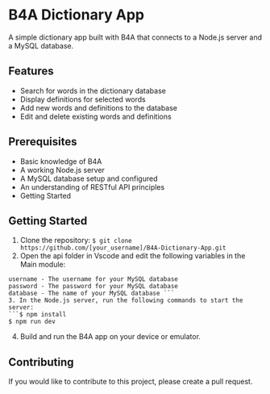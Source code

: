# B4A Dictionary App
A simple dictionary app built with B4A that connects to a Node.js server and a MySQL database.

## Features
 - Search for words in the dictionary database
 - Display definitions for selected words
 - Add new words and definitions to the database
 - Edit and delete existing words and definitions

## Prerequisites
 - Basic knowledge of B4A
 - A working Node.js server
 - A MySQL database setup and configured
 - An understanding of RESTful API principles
 - Getting Started
 
## Getting Started
  1. Clone the repository:
 ```$ git clone https://github.com/[your_username]/B4A-Dictionary-App.git ```
  2. Open the api folder in Vscode and edit the following variables in the Main module:
 ```host - The URL of your mysql server
username - The username for your MySQL database
password - The password for your MySQL database
database - The name of your MySQL database ```
 3. In the Node.js server, run the following commands to start the server:
 ```$ npm install
$ npm run dev
```
 4. Build and run the B4A app on your device or emulator.
 
## Contributing
If you would like to contribute to this project, please create a pull request.
